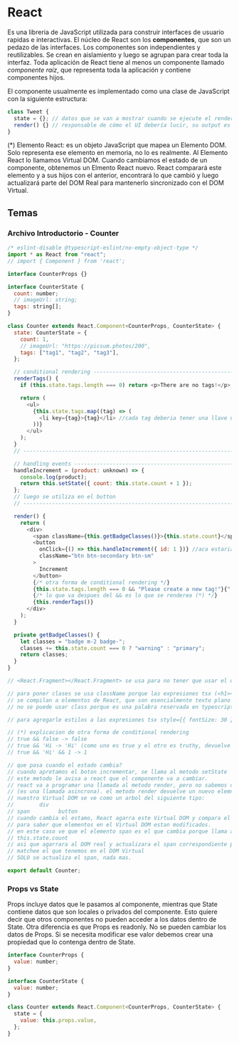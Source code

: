 # React

Es una libreria de JavaScript utilizada para construir interfaces de usuario rapidas e interactivas. El núcleo de React son los **componentes**, que son un pedazo de las interfaces. Los componentes son independientes y reutilizables. Se crean en aislamiento y luego se agrupan para crear toda la interfaz. Toda aplicación de React tiene al menos un componente llamado _componente raíz_, que representa toda la aplicación y contiene componentes hijos.

El componente usualmente es implementado como una clase de JavaScript con la siguiente estructura:

```js
class Tweet {
  state = {}; // datos que se van a mostrar cuando se ejecute el render
  render() {} // responsable de cómo el UI debería lucir, su output es un Elemento React (*)
}
```

(\*) Elemento React: es un objeto JavaScript que mapea un Elemento DOM. Solo representa ese elemento en memoria, no lo es realmente. Al Elemento React lo llamamos Virtual DOM. Cuando cambiamos el estado de un componente, obtenemos un Elmento React nuevo. React comparará este elemento y a sus hijos con el anterior, encontrará lo que cambió y luego actualizará parte del DOM Real para mantenerlo sincronizado con el DOM Virtual.

## Temas

### Archivo Introductorio - Counter

```js
/* eslint-disable @typescript-eslint/no-empty-object-type */
import * as React from "react";
// import { Component } from 'react';

interface CounterProps {}

interface CounterState {
  count: number;
  // imageUrl: string;
  tags: string[];
}

class Counter extends React.Component<CounterProps, CounterState> {
  state: CounterState = {
    count: 1,
    // imageUrl: "https://picsum.photos/200",
    tags: ["tag1", "tag2", "tag3"],
  };

  // conditional rendering --------------------------------------------
  renderTags() {
    if (this.state.tags.length === 0) return <p>There are no tags!</p>;

    return (
      <ul>
        {this.state.tags.map((tag) => (
          <li key={tag}>{tag}</li> //cada tag deberia tener una llave unica para que react sepa que es lo que cambio
        ))}
      </ul>
    );
  }
  // ------------------------------------------------------------------

  // handling events --------------------------------------------------
  handleIncrement = (product: unknown) => {
    console.log(product);
    return this.setState({ count: this.state.count + 1 });
  };
  // luego se utiliza en el button
  // ------------------------------------------------------------------

  render() {
    return (
      <div>
        <span className={this.getBadgeClasses()}>{this.state.count}</span>
        <button
          onClick={() => this.handleIncrement({ id: 1 })} //aca estariamos pasando el producto que estamos renderando actualmente, no se deberia hardcodear el objeto
          className="btn btn-secondary btn-sm"
        >
          Increment
        </button>
        {/* otra forma de conditional rendering */}
        {this.state.tags.length === 0 && "Please create a new tag!"}{" "}
        {/* lo que va despues del && es lo que se renderea (*) */}
        {this.renderTags()}
      </div>
    );
  }

  private getBadgeClasses() {
    let classes = "badge m-2 badge-";
    classes += this.state.count === 0 ? "warning" : "primary";
    return classes;
  }
}

// <React.Fragment></React.Fragment> se usa para no tener que usar el div

// para poner clases se usa className porque las expresiones tsx (<h1></h1> por ejemplo)
// se compilan a elementos de React, que son esencialmente texto plano de typescript
// no se puede usar class porque es una palabra reservada en typescript

// para agregarle estilos a las expresiones tsx style={{ fontSize: 30 }}

// (*) explicacion de otra forma de conditional rendering
// true && false -> false
// true && 'Hi -> 'Hi' (como uno es true y el otro es truthy, devuelve el ultimo elemento)
// true && 'Hi' && 1 -> 1

// que pasa cuando el estado cambia?
// cuando apretamos el boton incrementar, se llama al metodo setState
// este metodo le avisa a react que el componente va a cambiar.
// react va a programar una llamada al metodo render, pero no sabemos cuando
// (es una llamada asincrona). el metodo render devuelve un nuevo elemnto React
// nuestro Virtual DOM se ve como un arbol del siguiente tipo:
//        div
// span         button
// cuando cambia el estamo, React agarra este Virtual DOM y compara el nuevo con el viejo
// para saber que elementos en el Virtual DOM estan modificados.
// en este caso ve que el elemento span es el que cambia porque llama a la propiedad
// this.state.count
// asi que agarrara al DOM real y actualizara el span correspondiente para que
// matchee el que tenemos en el DOM Virtual
// SOLO se actualiza el span, nada mas.

export default Counter;
```

### Props vs State

Props incluye datos que le pasamos al componente, mientras que State contiene datos que son locales o privados del componente. Esto quiere decir que otros componentes no pueden acceder a los datos dentro de State.
Otra diferencia es que Props es readonly. No se pueden cambiar los datos de Props. Si se necesita modificar ese valor debemos crear una propiedad que lo contenga dentro de State.

```js
interface CounterProps {
  value: number;
}

interface CounterState {
  value: number;
}

class Counter extends React.Component<CounterProps, CounterState> {
  state = {
    value: this.props.value,
  };
}
```
